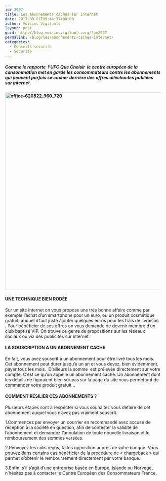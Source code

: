 ```yaml
---
id: 2997
title: Les abonnements cachés sur internet
date: 2017-09-01T09:44:37+00:00
author: Voisins Vigilants
layout: post
guid: http://blog.voisinsvigilants.org/?p=2997
permalink: /blog/les-abonnements-caches-internet/
categories:
  - Conseils securite
  - Securite
---
```

##### Comme le rapporte  l&rsquo;UFC Que Choisir  le centre européen de la consommation met en garde les consommateurs contre les abonnements qui peuvent parfois se cacher derrière des offres alléchantes publiées sur internet.

#### [<img class="aligncenter size-full wp-image-2998" src="./../../images/2017/06/office-620822_960_720.jpg" alt="office-620822_960_720" width="960" height="637" />](./../../images/2017/06/office-620822_960_720.jpg)

#### UNE TECHNIQUE BIEN RODÉE

Sur un site internet on vous propose une très bonne affaire comme par exemple l&rsquo;achat d&rsquo;un smartphone pour un euro, ou un produit cosmétique gratuit, auquel il faut juste ajouter quelques euros pour les frais de livraison . Pour bénéficier de ses offres on vous demande de devenir membre d&rsquo;un club baptisé VIP. On trouve ce genre de propositions sur les réseaux sociaux ou via des publicités sur internet.

#### LA SOUSCRIPTION A UN ABONNEMENT CACHE

En fait, vous avez souscrit à un abonnement pour être livré tous les mois. Cet abonnement peut durer jusqu&rsquo;à un an et vous devez, bien évidemment, payer tous les mois.  D&rsquo;ailleurs la somme  est prélevée directement sur votre compte. C&rsquo;est ce qu&rsquo;on appelle un abonnement caché. Un abonnement dont les détails ne figuraient bien sûr pas sur la page du site vous permettant de commander votre produit gratuit&#8230;

#### COMMENT RÉSILIER CES ABONNEMENTS ?

Plusieurs étapes sont à respecter si vous souhaitez vous défaire de cet abonnement auquel vous n&rsquo;avez pas vraiment souscrit.

1.Commencez par envoyer un courrier en recommandé avec accusé de réception à la société en question, afin de contester la validité de l&rsquo;abonnement et demandez l&rsquo;annulation de toute nouvelle livraison et le remboursement des sommes versées.

2.Renvoyez les colis reçus, faites opposition auprès de votre banque. Vous pouvez dans certains cas bénéficier de la procédure de « chargeback » qui permet d&rsquo;obtenir le remboursement directement par votre banque.

3.Enfin, s&rsquo;il s&rsquo;agit d&rsquo;une entreprise basée en Europe, Islande ou Norvège, n&rsquo;hésitez pas à contacter le Centre Européen des Consommateurs France.

#####
